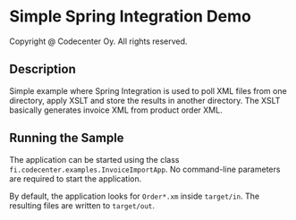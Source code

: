 Simple Spring Integration Demo
==============================
Copyright @ Codecenter Oy. All rights reserved.

Description
-----------

Simple example where Spring Integration is used to poll XML files from one 
directory, apply XSLT and store the results in another directory. The XSLT
basically generates invoice XML from product order XML.

Running the Sample
------------------

The application can be started using the class 
`fi.codecenter.examples.InvoiceImportApp`. No command-line parameters are 
required to start the application.

By default, the application looks for `Order*.xm` inside `target/in`.
The resulting files are written to `target/out`.

